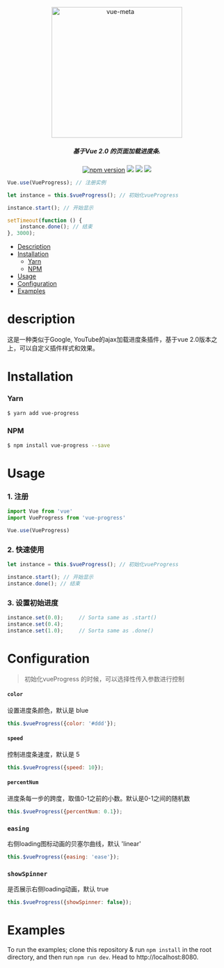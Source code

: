 <p align="center">
  <img src='http://img.souche.com/f2e/a1f933d9f7dea816176e40070f3738f2.png' width='300' alt="vue-meta">
</div>
<h5 align="center">
  基于Vue 2.0 的页面加载进度条.
</h5>

<p align="center">
<a href="https://www.npmjs.com/package/vue-meta-info"><img src="https://img.shields.io/badge/npm-0.1.1-brightgreen.svg" alt="npm version"></a> 
  <img src="https://img.shields.io/badge/codecov-95.83%25%20-brightgreen.svg">
  <img src="https://img.shields.io/badge/build-passing-brightgreen.svg">
  <a href="https://www.npmjs.com/package/vue-meta-info"><img src="https://img.shields.io/badge/licence-MIT-blue.svg"></a> 
</p>

```js
Vue.use(VueProgress); // 注册实例

let instance = this.$vueProgress(); // 初始化vueProgress

instance.start(); // 开始显示

setTimeout(function () {
    instance.done(); // 结束
}, 3000);
```

- [Description](#description)
- [Installation](#installation)
    - [Yarn](#yarn)
    - [NPM](#npm)
- [Usage](#Usage)
- [Configuration](#Configuration)
- [Examples](#Examples)

# description
这是一种类似于Google, YouTube的ajax加载进度条插件，基于vue 2.0版本之上，可以自定义插件样式和效果。

# Installation
### Yarn
```sh
$ yarn add vue-progress
```

### NPM
```sh
$ npm install vue-progress --save
```

# Usage
### 1. 注册
```js
import Vue from 'vue'
import VueProgress from 'vue-progress'

Vue.use(VueProgress)
```
### 2. 快速使用
```js
let instance = this.$vueProgress(); // 初始化vueProgress

instance.start(); // 开始显示
instance.done(); // 结束
```

### 3. 设置初始进度

```js
instance.set(0.0);     // Sorta same as .start()
instance.set(0.4);
instance.set(1.0);     // Sorta same as .done()
```

# Configuration
> 初始化vueProgress 的时候，可以选择性传入参数进行控制

#### `color`
设置进度条颜色，默认是 blue
```js 
this.$vueProgress({color: '#ddd'});
```
#### `speed`
控制进度条速度，默认是 5

```js
this.$vueProgress({speed: 10});
```

#### `percentNum`
进度条每一步的跨度，取值0-1之前的小数。默认是0-1之间的随机数
```js
this.$vueProgress({percentNum: 0.1});
```

### `easing`
右侧loading图标动画的贝塞尔曲线，默认 'linear'
```js
this.$vueProgress({easing: 'ease'});
```

### `showSpinner`
是否展示右侧loading动画，默认 true
```js
this.$vueProgress({showSpinner: false});
```

# Examples
To run the examples; clone this repository & run `npm install` in the root directory, and then run `npm run dev`. Head to http://localhost:8080.




